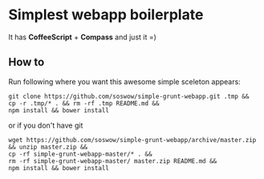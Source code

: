 Simplest webapp boilerplate
===========================
It has **CoffeeScript** + **Compass** and just it =)

How to
-------
Run following where you want this awesome simple sceleton appears:
```
git clone https://github.com/soswow/simple-grunt-webapp.git .tmp && 
cp -r .tmp/* . && rm -rf .tmp README.md && 
npm install && bower install
```

or if you don't have git
```
wget https://github.com/soswow/simple-grunt-webapp/archive/master.zip && unzip master.zip && 
cp -rf simple-grunt-webapp-master/* . &&
rm -rf simple-grunt-webapp-master/ master.zip README.md && 
npm install && bower install
```
